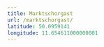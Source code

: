 ```yaml
---
title: Marktschorgast
url: /marktschorgast/
latitude: 50.0959141
longitude: 11.654611000000001
---
```

